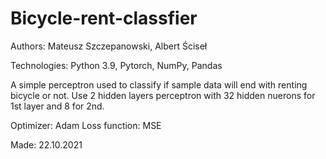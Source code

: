 # Bicycle-rent-classfier

Authors: Mateusz Szczepanowski, Albert Ściseł

Technologies: Python 3.9, Pytorch, NumPy, Pandas

A simple perceptron used to classify if sample data will end with renting bicycle or not.
Use 2 hidden layers perceptron with 32 hidden nuerons for 1st layer and 8 for 2nd.

Optimizer: Adam
Loss function: MSE

Made: 22.10.2021
